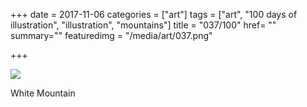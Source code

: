 +++
date = 2017-11-06
categories = ["art"]
tags = ["art", "100 days of illustration", "illustration", "mountains"]
title = "037/100"
href= ""
summary=""
featuredimg = "/media/art/037.png"

+++

<img src="/media/art/037.png" />

White Mountain
